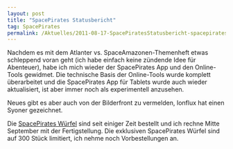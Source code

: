 ```yaml
---
layout: post
title: "SpacePirates Statusbericht"
tag: SpacePirates
permalink: /Aktuelles/2011-08-17-SpacePiratesStatusbericht-spacepirates
---
```


Nachdem es mit dem Atlanter vs. SpaceAmazonen-Themenheft etwas schleppend voran geht (ich habe einfach keine zündende Idee für Abenteuer), habe ich mich wieder der SpacePirates App und den Online-Tools gewidmet. Die technische Basis der Online-Tools wurde komplett überarbeitet und die SpacePirates App für Tablets wurde auch wieder aktualisiert, ist aber immer noch als experimentell anzusehen.

Neues gibt es aber auch von der Bilderfront zu vermelden, Ionflux hat einen Syoner gezeichnet.

Die [SpacePirates Würfel](https://spacepirates.jcgames.de/Publikationen/) sind seit einiger Zeit bestellt und ich rechne Mitte September mit der Fertigstellung. Die exklusiven SpacePirates Würfel sind auf 300 Stück limitiert, ich nehme noch Vorbestellungen an.

